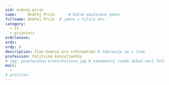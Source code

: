 ```yaml
---
uid: ondrej.prcin
name:     Ondřej Prcín  	# běžně používáné jméno
fullname: Ondřej Prcín 	# jméno s tituly etc.
category:
  - it
  - priznivci
ordclenove: 
ordz: 
ordp: 6
description: Člen Komise pro informatiku # zobrazuje se v lide
profession: Politická konzultantka
# img: people/anna-kratochvilova.jpg # zakomentuj radek dokud není fotka
mail:
  - 
# profiles:
---
```

